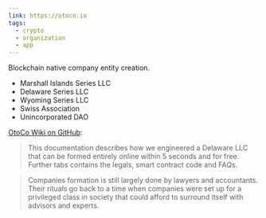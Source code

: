 ```yaml
---
link: https://otoco.io
tags:
  - crypto
  - organization
  - app
---
```

Blockchain native company entity creation. 

* Marshall Islands Series LLC
* Delaware Series LLC
* Wyoming Series LLC
* Swiss Association 
* Unincorporated DAO

[OtoCo Wiki on GitHub](https://github.com/otoco-io/otoco-wiki):

> This documentation describes how we engineered a Delaware LLC that can be formed entirely online within 5 seconds and for free. Further tabs contains the legals, smart contract code and FAQs.

> Companies formation is still largely done by lawyers and accountants. Their rituals go back to a time when companies were set up for a privileged class in society that could afford to surround itself with advisors and experts.